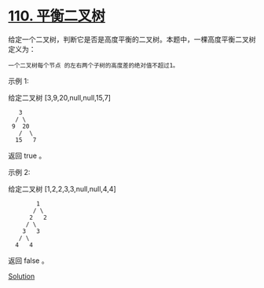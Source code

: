 # [110. 平衡二叉树](https://leetcode-cn.com/problems/balanced-binary-tree/)

 给定一个二叉树，判断它是否是高度平衡的二叉树。本题中，一棵高度平衡二叉树定义为：

    一个二叉树每个节点 的左右两个子树的高度差的绝对值不超过1。

示例 1:

给定二叉树 [3,9,20,null,null,15,7]

       3
      / \
     9  20
       /  \
      15   7

返回 true 。

示例 2:

给定二叉树 [1,2,2,3,3,null,null,4,4]

            1
           / \
          2   2
         / \
        3   3
       / \
      4   4

返回 false 。

[Solution](cpp/solution.h)